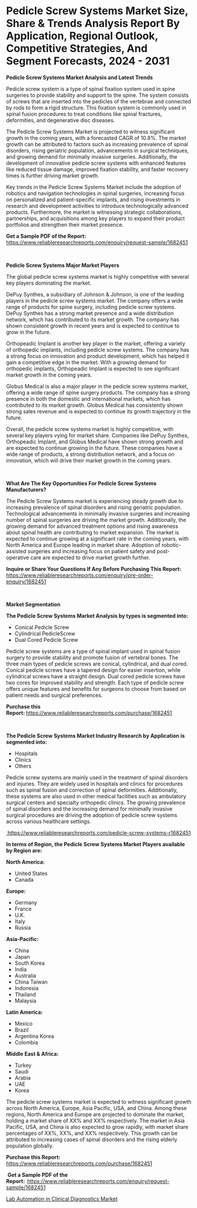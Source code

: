 <p><h1>Pedicle Screw Systems Market Size, Share & Trends Analysis Report By Application, Regional Outlook, Competitive Strategies, And Segment Forecasts, 2024 - 2031</h1></p><p><strong>Pedicle Screw Systems Market Analysis and Latest Trends</strong></p>
<p><p>Pedicle screw system is a type of spinal fixation system used in spine surgeries to provide stability and support to the spine. The system consists of screws that are inserted into the pedicles of the vertebrae and connected by rods to form a rigid structure. This fixation system is commonly used in spinal fusion procedures to treat conditions like spinal fractures, deformities, and degenerative disc diseases.</p><p>The Pedicle Screw Systems Market is projected to witness significant growth in the coming years, with a forecasted CAGR of 10.8%. The market growth can be attributed to factors such as increasing prevalence of spinal disorders, rising geriatric population, advancements in surgical techniques, and growing demand for minimally invasive surgeries. Additionally, the development of innovative pedicle screw systems with enhanced features like reduced tissue damage, improved fixation stability, and faster recovery times is further driving market growth.</p><p>Key trends in the Pedicle Screw Systems Market include the adoption of robotics and navigation technologies in spinal surgeries, increasing focus on personalized and patient-specific implants, and rising investments in research and development activities to introduce technologically advanced products. Furthermore, the market is witnessing strategic collaborations, partnerships, and acquisitions among key players to expand their product portfolios and strengthen their market presence.</p></p>
<p><strong>Get a Sample PDF of the Report:&nbsp;</strong> <a href="https://www.reliableresearchreports.com/enquiry/request-sample/1682451">https://www.reliableresearchreports.com/enquiry/request-sample/1682451</a></p>
<p>&nbsp;</p>
<p><strong>Pedicle Screw Systems Major Market Players</strong></p>
<p><p>The global pedicle screw systems market is highly competitive with several key players dominating the market. </p><p>DePuy Synthes, a subsidiary of Johnson & Johnson, is one of the leading players in the pedicle screw systems market. The company offers a wide range of products for spine surgery, including pedicle screw systems. DePuy Synthes has a strong market presence and a wide distribution network, which has contributed to its market growth. The company has shown consistent growth in recent years and is expected to continue to grow in the future.</p><p>Orthopeadic Implant is another key player in the market, offering a variety of orthopedic implants, including pedicle screw systems. The company has a strong focus on innovation and product development, which has helped it gain a competitive edge in the market. With a growing demand for orthopedic implants, Orthopeadic Implant is expected to see significant market growth in the coming years.</p><p>Globus Medical is also a major player in the pedicle screw systems market, offering a wide range of spine surgery products. The company has a strong presence in both the domestic and international markets, which has contributed to its market growth. Globus Medical has consistently shown strong sales revenue and is expected to continue its growth trajectory in the future.</p><p>Overall, the pedicle screw systems market is highly competitive, with several key players vying for market share. Companies like DePuy Synthes, Orthopeadic Implant, and Globus Medical have shown strong growth and are expected to continue growing in the future. These companies have a wide range of products, a strong distribution network, and a focus on innovation, which will drive their market growth in the coming years.</p></p>
<p>&nbsp;</p>
<p><strong>What Are The Key Opportunities For Pedicle Screw Systems Manufacturers?</strong></p>
<p><p>The Pedicle Screw Systems market is experiencing steady growth due to increasing prevalence of spinal disorders and rising geriatric population. Technological advancements in minimally invasive surgeries and increasing number of spinal surgeries are driving the market growth. Additionally, the growing demand for advanced treatment options and rising awareness about spinal health are contributing to market expansion. The market is expected to continue growing at a significant rate in the coming years, with North America and Europe leading in market share. Adoption of robotic-assisted surgeries and increasing focus on patient safety and post-operative care are expected to drive market growth further.</p></p>
<p><strong>Inquire or Share Your Questions If Any Before Purchasing This Report:</strong> <a href="https://www.reliableresearchreports.com/enquiry/pre-order-enquiry/1682451">https://www.reliableresearchreports.com/enquiry/pre-order-enquiry/1682451</a></p>
<p>&nbsp;</p>
<p><strong>Market Segmentation</strong></p>
<p><strong>The Pedicle Screw Systems Market Analysis by types is segmented into:</strong></p>
<p><ul><li>Conical Pedicle Screw</li><li>Cylindrical PedicleScrew</li><li>Dual Cored Pedicle Screw</li></ul></p>
<p><p>Pedicle screw systems are a type of spinal implant used in spinal fusion surgery to provide stability and promote fusion of vertebral bones. The three main types of pedicle screws are conical, cylindrical, and dual cored. Conical pedicle screws have a tapered design for easier insertion, while cylindrical screws have a straight design. Dual cored pedicle screws have two cores for improved stability and strength. Each type of pedicle screw offers unique features and benefits for surgeons to choose from based on patient needs and surgical preferences.</p></p>
<p><strong>Purchase this Report:&nbsp;</strong><a href="https://www.reliableresearchreports.com/purchase/1682451">https://www.reliableresearchreports.com/purchase/1682451</a></p>
<p>&nbsp;</p>
<p><strong>The Pedicle Screw Systems Market Industry Research by Application is segmented into:</strong></p>
<p><ul><li>Hospitals</li><li>Clinics</li><li>Others</li></ul></p>
<p><p>Pedicle screw systems are mainly used in the treatment of spinal disorders and injuries. They are widely used in hospitals and clinics for procedures such as spinal fusion and correction of spinal deformities. Additionally, these systems are also used in other medical facilities such as ambulatory surgical centers and specialty orthopedic clinics. The growing prevalence of spinal disorders and the increasing demand for minimally invasive surgical procedures are driving the adoption of pedicle screw systems across various healthcare settings.</p></p>
<p><a href="https://www.reliableresearchreports.com/pedicle-screw-systems-r1682451">&nbsp;https://www.reliableresearchreports.com/pedicle-screw-systems-r1682451</a></p>
<p><strong>In terms of Region, the Pedicle Screw Systems Market Players available by Region are:</strong></p>
<p>
    <p> <strong> North America: </strong>
        <ul>
            <li>United States</li>
            <li>Canada</li>
        </ul>
        </p> 
    <p> <strong> Europe: </strong>
        <ul>
            <li>Germany</li>
            <li>France</li>
            <li>U.K.</li>
            <li>Italy</li>
            <li>Russia</li>
        </ul>
        </p> 
    <p> <strong> Asia-Pacific: </strong>
        <ul>
            <li>China</li>
            <li>Japan</li>
            <li>South Korea</li>
            <li>India</li>
            <li>Australia</li>
            <li>China Taiwan</li>
            <li>Indonesia</li>
            <li>Thailand</li>
            <li>Malaysia</li>
        </ul>
        </p> 
    <p> <strong> Latin America: </strong>
        <ul>
            <li>Mexico</li>
            <li>Brazil</li>
            <li>Argentina Korea</li>
            <li>Colombia</li>
        </ul>
        </p> 
    <p> <strong> Middle East & Africa: </strong>
        <ul>
            <li>Turkey</li>
            <li>Saudi</li>
            <li>Arabia</li>
            <li>UAE</li>
            <li>Korea</li>
        </ul>
    </p>
    </p>
<p><p>The pedicle screw systems market is expected to witness significant growth across North America, Europe, Asia Pacific, USA, and China. Among these regions, North America and Europe are projected to dominate the market, holding a market share of XX% and XX% respectively. The market in Asia Pacific, USA, and China is also expected to grow rapidly, with market share percentages of XX%, XX%, and XX% respectively. This growth can be attributed to increasing cases of spinal disorders and the rising elderly population globally.</p></p>
<p><strong>Purchase this Report: </strong><a href="https://www.reliableresearchreports.com/purchase/1682451">https://www.reliableresearchreports.com/purchase/1682451</a></p>
<p>&nbsp;<strong>Get a Sample PDF of the Report:&nbsp;&nbsp;</strong><a href="https://www.reliableresearchreports.com/enquiry/request-sample/1682451">https://www.reliableresearchreports.com/enquiry/request-sample/1682451</a></p>
<p><strong></strong></p>
<p><p><a href="https://view.publitas.com/reportprime-1/lab-automation-in-clinical-diagnostics-market-size-and-market-trends-complete-industry-overview-2024-to-2031/">Lab Automation in Clinical Diagnostics Market</a></p></p>
